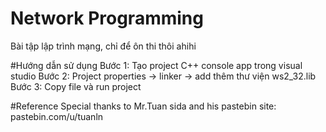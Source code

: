 # Network Programming
Bài tập lập trình mạng, chỉ để ôn thi thôi ahihi

#Hướng dẫn sử dụng
Bước 1: Tạo project C++ console app trong visual studio 
Bước 2: Project properties -> linker -> add thêm thư viện ws2_32.lib
Bước 3: Copy file và run project

#Reference
Special thanks to Mr.Tuan sida and his pastebin site: pastebin.com/u/tuanln
